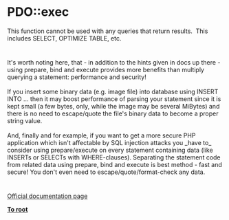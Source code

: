 # PDO::exec




<div class="phpcode"><span class="html">
This function cannot be used with any queries that return results.&#xA0; This includes SELECT, OPTIMIZE TABLE, etc.</span>
</div>
  

#


<div class="phpcode"><span class="html">
It&apos;s worth noting here, that - in addition to the hints given in docs up there - using prepare, bind and execute provides more benefits than multiply querying a statement: performance and security!<br><br>If you insert some binary data (e.g. image file) into database using INSERT INTO ... then it may boost performance of parsing your statement since it is kept small (a few bytes, only, while the image may be several MiBytes) and there is no need to escape/quote the file&apos;s binary data to become a proper string value.<br><br>And, finally and for example, if you want to get a more secure PHP application which isn&apos;t affectable by SQL injection attacks you _have to_ consider using prepare/execute on every statement containing data (like INSERTs or SELECTs with WHERE-clauses). Separating the statement code from related data using prepare, bind and execute is best method - fast and secure! You don&apos;t even need to escape/quote/format-check any data.</span>
</div>
  

#

[Official documentation page](https://www.php.net/manual/en/pdo.exec.php)

**[To root](/README.md)**